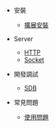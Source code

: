 * 安裝

  * [擴展安裝](zh-hk/install.md)

* Server

  * [HTTP](zh-hk/server/http.md)
  * [Socket](zh-hk/server/socket.md)

* 開發調試

  * [SDB](zh-hk/tools/sdb.md)
  
* 常見問題

  * [使用問題](zh-hk/question/use.md)
